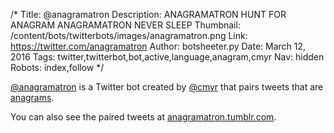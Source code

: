 /*
Title: @anagramatron
Description: ANAGRAMATRON HUNT FOR ANAGRAM ANAGRAMATRON NEVER SLEEP
Thumbnail: /content/bots/twitterbots/images/anagramatron.png
Link: https://twitter.com/anagramatron
Author: botsheeter.py
Date: March 12, 2016
Tags: twitter,twitterbot,bot,active,language,anagram,cmyr
Nav: hidden
Robots: index,follow
*/

[@anagramatron](https://twitter.com/anagramatron) is a Twitter bot created by [@cmyr](https://twitter.com/cmyr) that pairs tweets that are [anagrams](https://en.wikipedia.org/wiki/Anagram).

You can also see the paired tweets at [anagramatron.tumblr.com](http://anagramatron.tumblr.com/).
